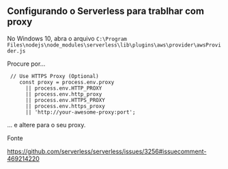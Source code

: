 ## Configurando o Serverless para trablhar com proxy

No Windows 10, abra o arquivo `C:\Program Files\nodejs\node_modules\serverless\lib\plugins\aws\provider\awsProvider.js`

Procure por...

     // Use HTTPS Proxy (Optional)
        const proxy = process.env.proxy
          || process.env.HTTP_PROXY
          || process.env.http_proxy
          || process.env.HTTPS_PROXY
          || process.env.https_proxy
          || 'http://your-awesome-proxy:port';

... e altere para o seu proxy.

Fonte

https://github.com/serverless/serverless/issues/3256#issuecomment-469214220
